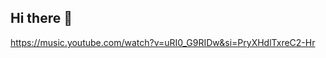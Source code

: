 ## Hi there 👋

https://music.youtube.com/watch?v=uRI0_G9RIDw&si=PryXHdlTxreC2-Hr

<!--
**AlanBajaGranizo/AlanBajaGranizo** is a ✨ _special_ ✨ repository because its `README.md` (this file) appears on your GitHub profile.

Here are some ideas to get you started:

- 🔭 I’m currently working on ...
- 🌱 I’m currently learning ...
- 👯 I’m looking to collaborate on ...
- 🤔 I’m looking for help with ...
- 💬 Ask me about ...
- 📫 How to reach me: ...
- 😄 Pronouns: ...
- ⚡ Fun fact: ...
-->
